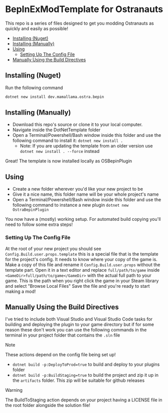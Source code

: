# BepInExModTemplate for Ostranauts

This repo is a series of files designed to get you modding Ostranauts as quickly and easily as possible!

- [Installing (Nuget)](#installing-nuget)
- [Installing (Manually)](#installing-manually)
- [Using](#using)
  - [Setting Up The Config File](#setting-up-the-config-file)
- [Manually Using the Build Directives](#manually-using-the-build-directives)

## Installing (Nuget)

Run the following command

```bash
dotnet new install dev.mamallama.ostra.bepin
```

## Installing (Manually)

- Download this repo's source or clone it to your local computer.
- Navigate inside the DotNetTemplate folder
- Open a Terminal/Powershell/Bash window inside this folder and use the following command to install it: `dotnet new install .`
  - Note: If you are updating the template from an older version use `dotnet new install . --force` instead

Great! The template is now installed locally as OSBepinPlugin

## Using

- Create a new folder wherever you'd like your new project to be
- Give it a nice name, this folder name will be your whole project's name
- Open a Terminal/Powershell/Bash window inside this folder and use the following command to instance a new plugin `dotnet new OstraBepinPlugin`

You now have a (mostly) working setup. For automated build copying you'll need to follow some extra steps!

### Setting Up The Config File

At the root of your new project you should see `Config.Build.user.props.template` this is a special file that is the template for the project's config. It needs to know where your copy of the game is.
Make a copy of this file and rename it `Config.Build.user.props` without the template part. Open it in a text editor and replace `full/path/to/game` inside `<GameDir>full/path/to/game</GameDir>` with the actual full path to your game. This is the path when you right click the game in your Steam library and select "Browse Local Files"
Save the file and you're ready to start making a mod!

## Manually Using the Build Directives

I've tried to include both Visual Studio and Visual Studio Code tasks for building and deploying the plugin to your game directory but if for some reason these don't work you can use the following commands in the terminal in your project folder that contains the `.sln` file

> [!NOTE]  
> These actions depend on the config file being set up!

- `dotnet build -p:DeployToProd=true` to build and deploy to your plugins folder
- `dotnet build -p:BuildStaging=true` to build the project and zip it up in the `artifacts` folder. This zip will be suitable for github releases

> [!WARNING]
> The BuildToStaging action depends on your project having a LICENSE file in the root folder alongside the solution file!
